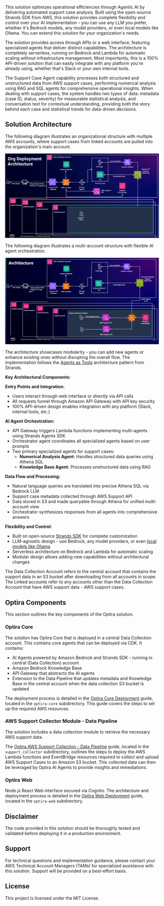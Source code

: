 This solution optimizes operational efficiencies through Agentic AI by delivering automated support case analysis. Built using the open-source Strands SDK from AWS, this solution provides complete flexibility and control over your AI implementation - you can use any LLM you prefer, whether it's Bedrock models, any model providers, or even local models like Ollama. You can extend this solution for your organization's needs.

The solution provides access through APIs or a web interface, featuring specialized agents that deliver distinct capabilities. The architecture is completely serverless, running on Bedrock and Lambda for automatic scaling without infrastructure management. Most importantly, this is a 100% API-driven solution that can easily integrate with any platform you're already using, whether that's Slack or your own internal tools.

The Support Case Agent capability processes both structured and unstructured data from AWS support cases, performing numerical analysis using RAG and SQL agents for comprehensive operational insights. When dealing with support cases, the system handles two types of data: metadata (case ID, status, severity) for measurable statistical analysis, and conversation text for contextual understanding, providing both the story behind each case and statistical trends for data-driven decisions.

## Solution Architecture

The following diagram illustrates an organizational structure with multiple AWS accounts, where support cases from linked accounts are pulled into the organization's main account. 

![ALT](img/OrgDeploymentArchitecture.png)

The following diagram illustrates a multi-account structure with flexible AI agent orchestration. 

![ALT](img/optira-arch.png)

The architecture showcases modularity - you can add new agents or enhance existing ones without disrupting the overall flow. The implementation follows the [Agents as Tools](https://strandsagents.com/latest/documentation/docs/user-guide/concepts/multi-agent/agents-as-tools/) architecture pattern from Strands.

**Key Architectural Components:**

**Entry Points and Integration:**
- Users interact through web interface or directly via API calls
- All requests funnel through Amazon API Gateway with API key security
- 100% API-driven design enables integration with any platform (Slack, internal tools, etc.)

**AI Agent Orchestration:**
- API Gateway triggers Lambda functions implementing multi-agents using Strands Agents SDK
- Orchestrator agent coordinates all specialized agents based on user prompts
- Two primary specialized agents for support cases:
  - **Numerical Analysis Agent**: Handles structured data queries using Athena SQL
  - **Knowledge Base Agent**: Processes unstructured data using RAG

**Data Flow and Processing:**
- Natural language queries are translated into precise Athena SQL via Bedrock LLM
- Support case metadata collected through AWS Support API
- Data stored in S3 and made queryable through Athena for unified multi-account view
- Orchestrator synthesizes responses from all agents into comprehensive answers

**Flexibility and Control:**
- Built on open-source [Strands SDK](https://strandsagents.com/latest/documentation/docs/) for complete customization
- LLM-agnostic design - use Bedrock, any model providers, or even [local models like Ollama](https://strandsagents.com/latest/documentation/docs/user-guide/concepts/model-providers/ollama/)
- Serverless architecture on Bedrock and Lambda for automatic scaling
- Modular design allows adding new capabilities without architectural changes

The Data Collection Account refers to the central account that contains the support data in an S3 bucket after downloading from all accounts in scope. The Linked accounts refer to any accounts other than the Data Collection Account that have AWS support data - AWS support cases.

## Optira Components

This section outlines the key components of the Optira solution. 

### Optira Core

The solution has Optira Core that is deployed in a central Data Collection account. This contains core agents that can be deployed via CDK. It contains:
 - AI Agents powered by Amazon Bedrock and Strands SDK - running in central (Data Collection) account
 - Amazon Bedrock Knowledge Base
 - API Gateway that abstracts the AI agents
 - Extension to the Data Pipeline that updates metadata and Knowledge Base in the central account when the data collection S3 bucket is updated

The deployment process is detailed in the [Optira Core Deployment](./optira-core/README.md) guide, located in the `optira-core` subdirectory. This guide covers the steps to set up the required AWS resources.

### AWS Support Collector Module - Data Pipeline

The solution includes a data collection module to retrieve the necessary AWS support data.

The [Optira AWS Support Collection - Data Pipeline](./support_collector/README.md) guide, located in the `support_collector` subdirectory, outlines the steps to deploy the AWS Lambda functions and EventBridge resources required to collect and upload AWS Support Cases to an Amazon S3 bucket. This collected data can then be leveraged by Optira AI Agents to provide insights and remediations.

### Optira Web

Node.js React Web interface secured via Cognito. The architecture and deployment process is detailed in the [Optira Web Deployment](./optira-web/README.md) guide, located in the `optira-web` subdirectory. 

## Disclaimer

The code provided in this solution should be thoroughly tested and validated before deploying it in a production environment.

## Support

For technical questions and implementation guidance, please contact your AWS Technical Account Managers (TAMs) for specialized assistance with this solution. Support will be provided on a best-effort basis.

## License

This project is licensed under the MIT License.
